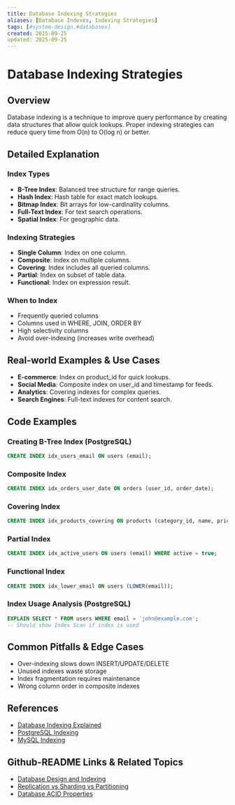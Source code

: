 ```yaml
---
title: Database Indexing Strategies
aliases: [Database Indexes, Indexing Strategies]
tags: [#system-design,#databases]
created: 2025-09-25
updated: 2025-09-25
---
```


# Database Indexing Strategies

## Overview

Database indexing is a technique to improve query performance by creating data structures that allow quick lookups. Proper indexing strategies can reduce query time from O(n) to O(log n) or better.

## Detailed Explanation

### Index Types
- **B-Tree Index**: Balanced tree structure for range queries.
- **Hash Index**: Hash table for exact match lookups.
- **Bitmap Index**: Bit arrays for low-cardinality columns.
- **Full-Text Index**: For text search operations.
- **Spatial Index**: For geographic data.

### Indexing Strategies
- **Single Column**: Index on one column.
- **Composite**: Index on multiple columns.
- **Covering**: Index includes all queried columns.
- **Partial**: Index on subset of table data.
- **Functional**: Index on expression result.

### When to Index
- Frequently queried columns
- Columns used in WHERE, JOIN, ORDER BY
- High selectivity columns
- Avoid over-indexing (increases write overhead)

## Real-world Examples & Use Cases

- **E-commerce**: Index on product_id for quick lookups.
- **Social Media**: Composite index on user_id and timestamp for feeds.
- **Analytics**: Covering indexes for complex queries.
- **Search Engines**: Full-text indexes for content search.

## Code Examples

### Creating B-Tree Index (PostgreSQL)
```sql
CREATE INDEX idx_users_email ON users (email);
```

### Composite Index
```sql
CREATE INDEX idx_orders_user_date ON orders (user_id, order_date);
```

### Covering Index
```sql
CREATE INDEX idx_products_covering ON products (category_id, name, price);
```

### Partial Index
```sql
CREATE INDEX idx_active_users ON users (email) WHERE active = true;
```

### Functional Index
```sql
CREATE INDEX idx_lower_email ON users (LOWER(email));
```

### Index Usage Analysis (PostgreSQL)
```sql
EXPLAIN SELECT * FROM users WHERE email = 'john@example.com';
-- Should show Index Scan if index is used
```

## Common Pitfalls & Edge Cases

- Over-indexing slows down INSERT/UPDATE/DELETE
- Unused indexes waste storage
- Index fragmentation requires maintenance
- Wrong column order in composite indexes

## References

- [Database Indexing Explained](https://use-the-index-luke.com/)
- [PostgreSQL Indexing](https://www.postgresql.org/docs/current/indexes.html)
- [MySQL Indexing](https://dev.mysql.com/doc/refman/8.0/en/mysql-indexes.html)

## Github-README Links & Related Topics

- [Database Design and Indexing](../system-design/database-design-and-indexing/README.md)
- [Replication vs Sharding vs Partitioning](../replication-vs-sharding-vs-partitioning/README.md)
- [Database ACID Properties](../system-design/database-acid-properties/README.md)